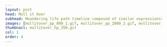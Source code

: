 ```yaml
---
layout: post
head: Mull it Over
subhead: Meandering life path timeline composed of similar expressionss. <br><br> 2017  -  hand-lettered on paper  -  24" x 36"
images: [mullitover_pp_800_1.gif, mullitover_pp_2000_2.gif, mullitover_pp_2000_3.jpg, mullitover_pp_2000_4.jpg]
thumbnail: mullitover_hp_350.gif
col: 1
order: 4
---
```

